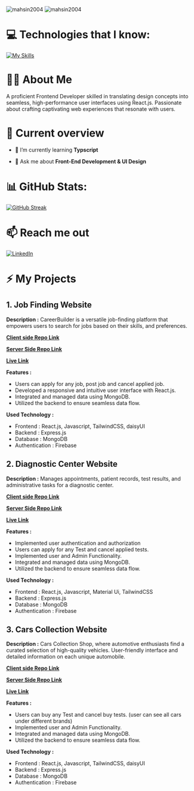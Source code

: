 
<img src="https://i.postimg.cc/bNMXJSgR/md-mahsin-mia.jpg" alt="mahsin2004" />
<img src="https://komarev.com/ghpvc/?username=mahsin2004&label=Profile%20views&color=0e75b6&style=flat" alt="mahsin2004" />



# 💻 Technologies that I know:
[![My Skills](https://skillicons.dev/icons?i=html,css,tailwind,js,ts,react,next,redux,materialui,firebase,figma,mongodb,nest,express,git,github&perline=8)](https://skillicons.dev)

# 👨‍💻 About Me

<p>A proficient Frontend Developer skilled in translating design concepts into seamless, high-performance user interfaces using React.js. Passionate about crafting captivating web experiences that resonate with users.</p>

# 👀 Current overview

- 🌱 I’m currently learning **Typscript**

- 💬 Ask me about **Front-End Development & UI Design**


# 📊 GitHub Stats:

[![GitHub Streak](https://github-readme-streak-stats.herokuapp.com?user=mahsin2004)](https://git.io/streak-stats)

# 📫 Reach me out
[![LinkedIn](https://img.shields.io/badge/LinkedIn-%230077B5.svg?logo=linkedin&logoColor=white)](https://www.linkedin.com/in/md-mahsin-mia)

# ⚡ My Projects
## 1. Job Finding Website

**Description :** CareerBuilder is a versatile job-finding platform that empowers users to search for jobs based on their skills, and preferences.

**[Client side Repo Link](https://github.com/mahsin2004/jobs-platform-client)**

**[Server Side Repo Link](https://github.com/mahsin2004/jobs-platform-server)**

**[Live Link](https://jobs-platform-client.web.app)**

**Features :** 
<ul>
 <li>Users can apply for any job, post job and cancel applied job.</li>
 <li>Developed a responsive and intuitive user interface with React.js.</li>
 <li>Integrated and managed data using MongoDB.
</li>
 <li>Utilized the backend to ensure seamless data flow.</li>
</ul>

**Used Technology :** 
<ul>
 <li>Frontend : React.js, Javascript, TailwindCSS, daisyUI</li>
 <li>Backend : Express.js</li>
 <li>Database : MongoDB</li>
 <li>Authentication : Firebase</li>
</ul>

## 2. Diagnostic Center Website

**Description :** Manages appointments, patient records, test results, and administrative tasks for a diagnostic center.

**[Client side Repo Link](https://github.com/mahsin2004/diagonostic-center-client)**

**[Server Side Repo Link](https://github.com/mahsin2004/diagonostic-center-server)**

**[Live Link](https://b8a12-server-client.web.app)**

**Features :** 
<ul>
 <li>Implemented user authentication and authorization</li>
 <li>Users can apply for any Test and cancel applied tests.</li>
 <li>Implemented user and Admin Functionality.</li>
 <li>Integrated and managed data using MongoDB.
</li>
 <li>Utilized the backend to ensure seamless data flow.</li>
</ul>

**Used Technology :** 
<ul>
 <li>Frontend : React.js, Javascript, Material Ui, TailwindCSS</li>
 <li>Backend : Express.js</li>
 <li>Database : MongoDB</li>
 <li>Authentication : Firebase</li>
</ul>

## 3. Cars Collection Website

**Description :** Cars Collection Shop, where automotive enthusiasts find a curated selection of high-quality vehicles. User-friendly interface and detailed information on each unique automobile. 

**[Client side Repo Link](https://github.com/mahsin2004/brand-shop-client)**

**[Server Side Repo Link](https://github.com/mahsin2004/brand-shop-server)**

**[Live Link](https://brand-shop-client-1.web.app)**

**Features :** 
<ul>
 <li>Users can buy any Test and cancel buy tests. (user can see all cars under different brands)</li>
 <li>Implemented user and Admin Functionality.</li>
 <li>Integrated and managed data using MongoDB.
</li>
 <li>Utilized the backend to ensure seamless data flow.</li>
</ul>

**Used Technology :** 
<ul>
 <li>Frontend : React.js, Javascript, TailwindCSS, daisyUI </li>
 <li>Backend : Express.js</li>
 <li>Database : MongoDB</li>
 <li>Authentication : Firebase</li>
</ul>



